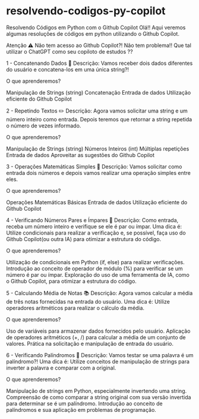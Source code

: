 # resolvendo-codigos-py-copilot
Resolvendo Códigos em Python com o Github Copilot
Olá!! Aqui veremos algumas resoluções de códigos em python utilizando o Github Copilot.

Atenção ⚠️
Não tem acesso ao Github Copilot?! Não tem problema!! Que tal utilizar o ChatGPT como seu copiloto de estudos ??

1 - Concatenando Dados 🐾
Descrição: Vamos receber dois dados diferentes do usuário e concatena-los em uma única string?!

O que aprenderemos?

Manipulação de Strings (string)
Concatenação
Entrada de dados
Utilização eficiente do Github Copilot

2 - Repetindo Textos ✏️
Descrição: Agora vamos solicitar uma string e um número inteiro como entrada. Depois teremos que retornar a string repetida o número de vezes informado.

O que aprenderemos?

Manipulação de Strings (string)
Números Inteiros (int)
Múltiplas repetições
Entrada de dados
Aproveitar as sugestões do Github Copilot

3 - Operações Matemáticas Simples 📐
Descrição: Vamos solicitar como entrada dois números e depois vamos realizar uma operação simples entre eles.

O que aprenderemos?

Operações Matemáticas Básicas
Entrada de dados
Utilização eficiente do Github Copilot

4 - Verificando Números Pares e Ímpares 🧮
Descrição: Como entrada, receba um número inteiro e verifique se ele é par ou ímpar. Uma dica é: Utilize condicionais para realizar a verificação e, se possível, faça uso do Github Copilot(ou outra IA) para otimizar a estrutura do código.

O que aprenderemos?

Utilização de condicionais em Python (if, else) para realizar verificações.
Introdução ao conceito de operador de módulo (%) para verificar se um número é par ou ímpar.
Exploração do uso de uma ferramenta de IA, como o Github Copilot, para otimizar a estrutura do código.

5 - Calculando Média de Notas 📚
Descrição: Agora vamos calcular a média de três notas fornecidas na entrada do usuário. Uma dica é: Utilize operadores aritméticos para realizar o cálculo da média.

O que aprenderemos?

Uso de variáveis para armazenar dados fornecidos pelo usuário.
Aplicação de operadores aritméticos (+, /) para calcular a média de um conjunto de valores.
Prática na solicitação e manipulação de entrada do usuário.

6 - Verificando Palíndromos 🔄
Descrição: Vamos testar se uma palavra é um palíndromo?! Uma dica é: Utilize conceitos de manipulação de strings para inverter a palavra e comparar com a original.

O que aprenderemos?

Manipulação de strings em Python, especialmente invertendo uma string.
Compreensão de como comparar a string original com sua versão invertida para determinar se é um palíndromo.
Introdução ao conceito de palíndromos e sua aplicação em problemas de programação.
